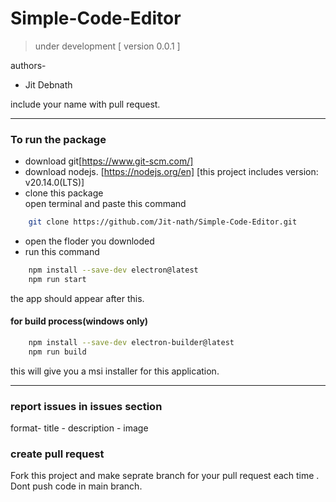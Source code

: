 # Simple-Code-Editor

> under development [ version 0.0.1 ]

authors-
* Jit Debnath

include your name with pull request.

---
### To run the package
* download git[https://www.git-scm.com/]
* download nodejs. [https://nodejs.org/en] [this project includes version: v20.14.0(LTS)]
* clone this package
<br> open terminal and paste this command
```bash
    git clone https://github.com/Jit-nath/Simple-Code-Editor.git
``` 
* open the floder you downloded
* run this command
```bash 
    npm install --save-dev electron@latest
    npm run start
```
the app should appear after this. 

#### for build process(windows only)
```bash
    npm install --save-dev electron-builder@latest
    npm run build
```
this will give you a msi installer for this application.

---
### report issues in issues section
format- title - description - image 
### create pull request
Fork this project and make seprate branch for your pull request each time . Dont push code in main branch.
